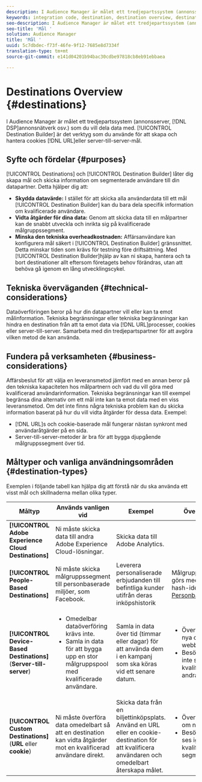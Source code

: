 ```yaml
---
description: I Audience Manager är målet ett tredjepartssystem (annonsserver, DSP, annonsnätverk osv.) som du vill dela data med. Destination Builder är det verktyg du använde för att skapa och hantera mål för cookies, URL eller server-to-server.
keywords: integration code, destination, destination overview, destination, destination, destination, destination, destination, destination, destination, destination, destination, destination, destination
seo-description: I Audience Manager är målet ett tredjepartssystem (annonsserver, DSP, annonsnätverk osv.) som du vill dela data med. Destination Builder är det verktyg du använde för att skapa och hantera mål för cookies, URL eller server-to-server.
seo-title: 'Mål '
solution: Audience Manager
title: 'Mål '
uuid: 5c7dbdec-f73f-46fe-9f12-7685e8d7334f
translation-type: tm+mt
source-git-commit: e141d04201b94bac30cdbe97818cb8eb91ebbaea

---
```



# Destinations Overview {#destinations}

I Audience Manager är målet ett tredjepartssystem (annonsserver, [!DNL DSP]annonsnätverk osv.) som du vill dela data med. [!UICONTROL Destination Builder] är det verktyg som du använde för att skapa och hantera cookies [!DNL URL]eller server-till-server-mål.

## Syfte och fördelar {#purposes}

<!-- c_destinations.xml -->

[!UICONTROL Destinations] och [!UICONTROL Destination Builder] låter dig skapa mål och skicka information om segmenterade användare till din datapartner. Detta hjälper dig att:

* **Skydda datavärde:** I stället för att skicka alla användardata till ett mål [!UICONTROL Destination Builder] kan du bara dela specifik information om kvalificerade användare.
* **Vidta åtgärder för dina data:** Genom att skicka data till en målpartner kan de snabbt utveckla och inrikta sig på kvalificerade målgruppssegment.
* **Minska den tekniska overheadkostnaden:** Affärsanvändare kan konfigurera mål säkert i [!UICONTROL Destination Builder] gränssnittet. Detta minskar tiden som krävs för testning före driftsättning. Med [!UICONTROL Destination Builder]hjälp av kan ni skapa, hantera och ta bort destinationer allt eftersom företagets behov förändras, utan att behöva gå igenom en lång utvecklingscykel.

## Tekniska överväganden {#technical-considerations}

<!-- destination-delivery-methods.xml -->

Dataöverföringen beror på hur din datapartner vill eller kan ta emot målinformation. Tekniska begränsningar eller tekniska begränsningar kan hindra en destination från att ta emot data via [!DNL URL]processer, cookies eller server-till-server. Samarbeta med din tredjepartspartner för att avgöra vilken metod de kan använda.

## Fundera på verksamheten {#business-considerations}

Affärsbeslut för att välja en leveransmetod jämfört med en annan beror på den tekniska kapaciteten hos målpartnern och vad du vill göra med kvalificerad användarinformation. Tekniska begränsningar kan till exempel begränsa dina alternativ om ett mål inte kan ta emot data med en viss leveransmetod. Om det inte finns några tekniska problem kan du skicka information baserat på hur du vill vidta åtgärder för dessa data. Exempel:

* [!DNL URL]s och cookie-baserade mål fungerar nästan synkront med användaråtgärder på en sida.
* Server-till-server-metoder är bra för att bygga djupgående målgruppssegment över tid.

## Måltyper och vanliga användningsområden {#destination-types}

Exemplen i följande tabell kan hjälpa dig att förstå när du ska använda ett visst mål och skillnaderna mellan olika typer.

| Måltyp | Används vanligen vid | Exempel | Överväganden |
|--- |--- |--- |--- |
| **[!UICONTROL Adobe Experience Cloud Destinations]** | Ni måste skicka data till andra Adobe Experience Cloud-lösningar. | Skicka data till Adobe Analytics. |  |
| **[!UICONTROL People-Based Destinations]** | Ni måste skicka målgruppssegment till personbaserade miljöer, som Facebook. | Leverera personaliserade erbjudanden till befintliga kunder utifrån deras inköpshistorik | Målgruppsanpassning görs med hjälp av hash-identifierare. Se [Personbaserade mål](people-based-destinations-overview.md). |
| **[!UICONTROL Device-Based Destinations]** (**Server-till-server**) | <ul><li>Omedelbar dataöverföring krävs inte.</li><li>Samla in data för att bygga upp en stor målgruppspool med kvalificerade användare.</li></ul> | Samla in data över tid (timmar eller dagar) för att använda dem i en kampanj som ska köras vid ett senare datum. | <ul><li>Överför data om nya och tidigare webbplatsbesökare. </li><li>Besökarna behöver inte ses igen för att kvalificera sig för andra segment.</li></ul> |
| **[!UICONTROL Custom Destinations]** (**URL** eller **cookie**) | Ni måste överföra data omedelbart så att en destination kan vidta åtgärder mot en kvalificerad användare direkt. | Skicka data från en biljettinköpsplats. Använd en URL eller en cookie-destination för att kvalificera användaren och omedelbart återskapa målet. | <ul><li>Överför endast data om nya besökare. </li><li>Besökarna måste ses igen för att bli kvalificerade för segmentet.</li></ul> |
